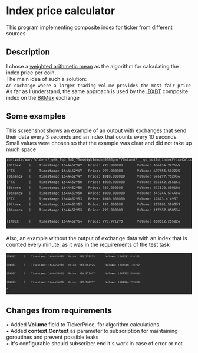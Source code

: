 # Index price calculator  
This program implementing composite index for ticker from different sources  

## Description
I chose a [weighted arithmetic mean](https://en.wikipedia.org/wiki/Weighted_arithmetic_mean) as the algorithm for calculating the index price per coin.  
The main idea of such a solution:  
`An exchange where a larger trading volume provides the most fair price`
As far as I understand, the same approach is used by the [.BXBT](https://www.bitmex.com/app/index/.BXBT) composite index on the [BitMex](https://www.bitmex.com/) exchange      
  
 

## Some examples
This screenshot shows an example of an output with exchanges that send their data every 3 seconds and an index that counts every 10 seconds. Small values were chosen so that the example was clear and did not take up much space  

![img.png](docs/logs.png)


Also, an example without the output of exchange data with an index that is counted every minute, as it was in the requirements of the test task  

![img.png](docs/logs_without_exchanges.png)

## Changes from requirements  
• Added **Volume** field to TickerPrice, for algorithm calculations.   
• Added **context.Context** as parameter to subscription for maintaining goroutines and prevent possible leaks  
• It's configurable should subscriber end it's work in case of error or not
